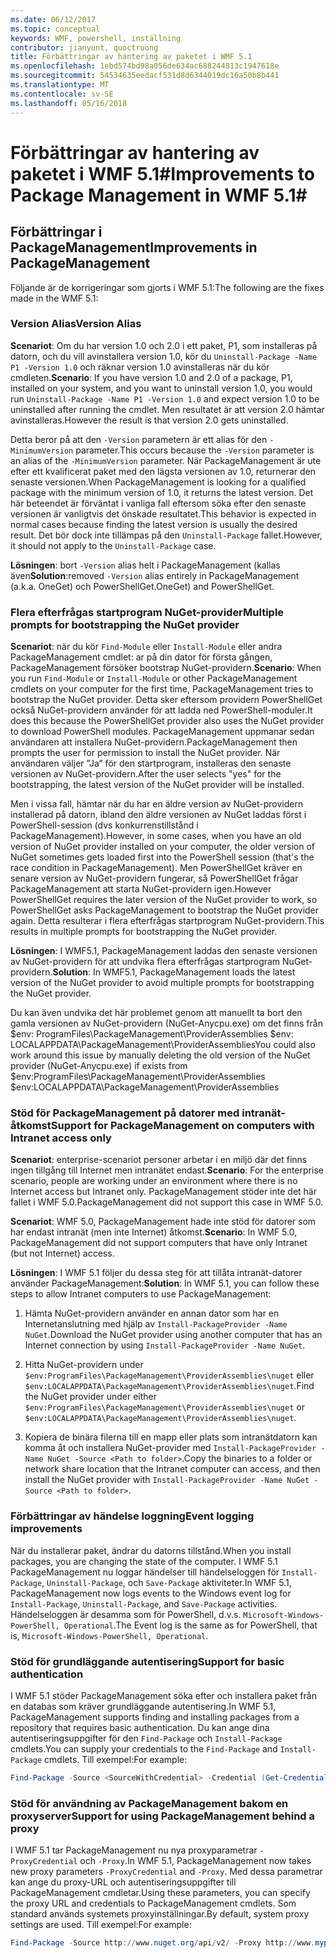 ```yaml
---
ms.date: 06/12/2017
ms.topic: conceptual
keywords: WMF, powershell, inställning
contributor: jianyunt, quoctruong
title: Förbättringar av hantering av paketet i WMF 5.1
ms.openlocfilehash: 1ebd574bd98a056de634ac688244813c1947618e
ms.sourcegitcommit: 54534635eedacf531d8d6344019dc16a50b8b441
ms.translationtype: MT
ms.contentlocale: sv-SE
ms.lasthandoff: 05/16/2018
---
```

# <a name="improvements-to-package-management-in-wmf-51"></a><span data-ttu-id="635e3-103">Förbättringar av hantering av paketet i WMF 5.1#</span><span class="sxs-lookup"><span data-stu-id="635e3-103">Improvements to Package Management in WMF 5.1#</span></span>

## <a name="improvements-in-packagemanagement"></a><span data-ttu-id="635e3-104">Förbättringar i PackageManagement</span><span class="sxs-lookup"><span data-stu-id="635e3-104">Improvements in PackageManagement</span></span> ##
<span data-ttu-id="635e3-105">Följande är de korrigeringar som gjorts i WMF 5.1:</span><span class="sxs-lookup"><span data-stu-id="635e3-105">The following are the fixes made in the WMF 5.1:</span></span>

### <a name="version-alias"></a><span data-ttu-id="635e3-106">Version Alias</span><span class="sxs-lookup"><span data-stu-id="635e3-106">Version Alias</span></span>

<span data-ttu-id="635e3-107">**Scenariot**: Om du har version 1.0 och 2.0 i ett paket, P1, som installeras på datorn, och du vill avinstallera version 1.0, kör du `Uninstall-Package -Name P1 -Version 1.0` och räknar version 1.0 avinstalleras när du kör cmdleten.</span><span class="sxs-lookup"><span data-stu-id="635e3-107">**Scenario**: If you have version 1.0 and 2.0 of a package, P1, installed on your system, and you want to uninstall version 1.0, you would run `Uninstall-Package -Name P1 -Version 1.0` and expect version 1.0 to be uninstalled after running the cmdlet.</span></span> <span data-ttu-id="635e3-108">Men resultatet är att version 2.0 hämtar avinstalleras.</span><span class="sxs-lookup"><span data-stu-id="635e3-108">However the result is that version 2.0 gets uninstalled.</span></span>

<span data-ttu-id="635e3-109">Detta beror på att den `-Version` parametern är ett alias för den `-MinimumVersion` parameter.</span><span class="sxs-lookup"><span data-stu-id="635e3-109">This occurs because the `-Version` parameter is an alias of the `-MinimumVersion` parameter.</span></span> <span data-ttu-id="635e3-110">När PackageManagement är ute efter ett kvalificerat paket med den lägsta versionen av 1.0, returnerar den senaste versionen.</span><span class="sxs-lookup"><span data-stu-id="635e3-110">When PackageManagement is looking for a qualified package with the minimum version of 1.0, it returns the latest version.</span></span> <span data-ttu-id="635e3-111">Det här beteendet är förväntat i vanliga fall eftersom söka efter den senaste versionen är vanligtvis det önskade resultatet.</span><span class="sxs-lookup"><span data-stu-id="635e3-111">This behavior is expected in normal cases because finding the latest version is usually the desired result.</span></span> <span data-ttu-id="635e3-112">Det bör dock inte tillämpas på den `Uninstall-Package` fallet.</span><span class="sxs-lookup"><span data-stu-id="635e3-112">However, it should not apply to the `Uninstall-Package` case.</span></span>

<span data-ttu-id="635e3-113">**Lösningen**: bort `-Version` alias helt i PackageManagement (kallas även</span><span class="sxs-lookup"><span data-stu-id="635e3-113">**Solution**:removed `-Version` alias entirely in PackageManagement (a.k.a.</span></span> <span data-ttu-id="635e3-114">OneGet) och PowerShellGet.</span><span class="sxs-lookup"><span data-stu-id="635e3-114">OneGet) and PowerShellGet.</span></span>

### <a name="multiple-prompts-for-bootstrapping-the-nuget-provider"></a><span data-ttu-id="635e3-115">Flera efterfrågas startprogram NuGet-provider</span><span class="sxs-lookup"><span data-stu-id="635e3-115">Multiple prompts for bootstrapping the NuGet provider</span></span>

<span data-ttu-id="635e3-116">**Scenariot**: när du kör `Find-Module` eller `Install-Module` eller andra PackageManagement cmdlet: ar på din dator för första gången, PackageManagement försöker bootstrap NuGet-providern.</span><span class="sxs-lookup"><span data-stu-id="635e3-116">**Scenario**: When you run `Find-Module` or `Install-Module` or other PackageManagement cmdlets on your computer for the first time, PackageManagement tries to bootstrap the NuGet provider.</span></span> <span data-ttu-id="635e3-117">Detta sker eftersom providern PowerShellGet också NuGet-providern använder för att ladda ned PowerShell-moduler.</span><span class="sxs-lookup"><span data-stu-id="635e3-117">It does this because the PowerShellGet provider also uses the NuGet provider to download PowerShell modules.</span></span> <span data-ttu-id="635e3-118">PackageManagement uppmanar sedan användaren att installera NuGet-providern.</span><span class="sxs-lookup"><span data-stu-id="635e3-118">PackageManagement then prompts the user for permission to install the NuGet provider.</span></span> <span data-ttu-id="635e3-119">När användaren väljer ”Ja” för den startprogram, installeras den senaste versionen av NuGet-providern.</span><span class="sxs-lookup"><span data-stu-id="635e3-119">After the user selects "yes" for the bootstrapping, the latest version of the NuGet provider will be installed.</span></span>

<span data-ttu-id="635e3-120">Men i vissa fall, hämtar när du har en äldre version av NuGet-providern installerad på datorn, ibland den äldre versionen av NuGet laddas först i PowerShell-session (dvs konkurrenstillstånd i PackageManagement).</span><span class="sxs-lookup"><span data-stu-id="635e3-120">However, in some cases, when you have an old version of NuGet provider installed on your computer, the older version of NuGet sometimes gets loaded first into the PowerShell session (that's the race condition in PackageManagement).</span></span> <span data-ttu-id="635e3-121">Men PowerShellGet kräver en senare version av NuGet-providern fungerar, så PowerShellGet frågar PackageManagement att starta NuGet-providern igen.</span><span class="sxs-lookup"><span data-stu-id="635e3-121">However PowerShellGet requires the later version of the NuGet provider to work, so PowerShellGet asks PackageManagement to bootstrap the NuGet provider again.</span></span> <span data-ttu-id="635e3-122">Detta resulterar i flera efterfrågas startprogram NuGet-providern.</span><span class="sxs-lookup"><span data-stu-id="635e3-122">This results in multiple prompts for bootstrapping the NuGet provider.</span></span>

<span data-ttu-id="635e3-123">**Lösningen**: I WMF5.1, PackageManagement laddas den senaste versionen av NuGet-providern för att undvika flera efterfrågas startprogram NuGet-providern.</span><span class="sxs-lookup"><span data-stu-id="635e3-123">**Solution**: In WMF5.1, PackageManagement loads the latest version of the NuGet provider to avoid multiple prompts for bootstrapping the NuGet provider.</span></span>

<span data-ttu-id="635e3-124">Du kan även undvika det här problemet genom att manuellt ta bort den gamla versionen av NuGet-providern (NuGet-Anycpu.exe) om det finns från $env: ProgramFiles\PackageManagement\ProviderAssemblies $env: LOCALAPPDATA\PackageManagement\ProviderAssemblies</span><span class="sxs-lookup"><span data-stu-id="635e3-124">You could also work around this issue by manually deleting the old version of the NuGet provider (NuGet-Anycpu.exe) if exists from $env:ProgramFiles\PackageManagement\ProviderAssemblies $env:LOCALAPPDATA\PackageManagement\ProviderAssemblies</span></span>


### <a name="support-for-packagemanagement-on-computers-with-intranet-access-only"></a><span data-ttu-id="635e3-125">Stöd för PackageManagement på datorer med intranät-åtkomst</span><span class="sxs-lookup"><span data-stu-id="635e3-125">Support for PackageManagement on computers with Intranet access only</span></span>

<span data-ttu-id="635e3-126">**Scenariot**: enterprise-scenariot personer arbetar i en miljö där det finns ingen tillgång till Internet men intranätet endast.</span><span class="sxs-lookup"><span data-stu-id="635e3-126">**Scenario**: For the enterprise scenario, people are working under an environment where there is no Internet access but Intranet only.</span></span> <span data-ttu-id="635e3-127">PackageManagement stöder inte det här fallet i WMF 5.0.</span><span class="sxs-lookup"><span data-stu-id="635e3-127">PackageManagement did not support this case in WMF 5.0.</span></span>

<span data-ttu-id="635e3-128">**Scenariot**: WMF 5.0, PackageManagement hade inte stöd för datorer som har endast intranät (men inte Internet) åtkomst.</span><span class="sxs-lookup"><span data-stu-id="635e3-128">**Scenario**: In WMF 5.0, PackageManagement did not support computers that have only Intranet (but not Internet) access.</span></span>

<span data-ttu-id="635e3-129">**Lösningen**: I WMF 5.1 följer du dessa steg för att tillåta intranät-datorer använder PackageManagement:</span><span class="sxs-lookup"><span data-stu-id="635e3-129">**Solution**: In WMF 5.1, you can follow these steps to allow Intranet computers to use PackageManagement:</span></span>

1. <span data-ttu-id="635e3-130">Hämta NuGet-providern använder en annan dator som har en Internetanslutning med hjälp av `Install-PackageProvider -Name NuGet`.</span><span class="sxs-lookup"><span data-stu-id="635e3-130">Download the NuGet provider using another computer that has an Internet connection by using `Install-PackageProvider -Name NuGet`.</span></span>

2. <span data-ttu-id="635e3-131">Hitta NuGet-providern under `$env:ProgramFiles\PackageManagement\ProviderAssemblies\nuget` eller `$env:LOCALAPPDATA\PackageManagement\ProviderAssemblies\nuget`.</span><span class="sxs-lookup"><span data-stu-id="635e3-131">Find the NuGet provider under either `$env:ProgramFiles\PackageManagement\ProviderAssemblies\nuget`  or  `$env:LOCALAPPDATA\PackageManagement\ProviderAssemblies\nuget`.</span></span>

3. <span data-ttu-id="635e3-132">Kopiera de binära filerna till en mapp eller plats som intranätdatorn kan komma åt och installera NuGet-provider med `Install-PackageProvider -Name NuGet -Source <Path to folder>`.</span><span class="sxs-lookup"><span data-stu-id="635e3-132">Copy the binaries to a folder or network share location that the Intranet computer can access, and then install the NuGet provider with `Install-PackageProvider -Name NuGet -Source <Path to folder>`.</span></span>


### <a name="event-logging-improvements"></a><span data-ttu-id="635e3-133">Förbättringar av händelse loggning</span><span class="sxs-lookup"><span data-stu-id="635e3-133">Event logging improvements</span></span>

<span data-ttu-id="635e3-134">När du installerar paket, ändrar du datorns tillstånd.</span><span class="sxs-lookup"><span data-stu-id="635e3-134">When you install packages, you are changing the state of the computer.</span></span> <span data-ttu-id="635e3-135">I WMF 5.1 PackageManagement nu loggar händelser till händelseloggen för `Install-Package`, `Uninstall-Package`, och `Save-Package` aktiviteter.</span><span class="sxs-lookup"><span data-stu-id="635e3-135">In WMF 5.1, PackageManagement now logs events to the Windows event log for `Install-Package`, `Uninstall-Package`, and `Save-Package` activities.</span></span> <span data-ttu-id="635e3-136">Händelseloggen är desamma som för PowerShell, d.v.s. `Microsoft-Windows-PowerShell, Operational`.</span><span class="sxs-lookup"><span data-stu-id="635e3-136">The Event log  is the same as for PowerShell, that is, `Microsoft-Windows-PowerShell, Operational`.</span></span>

### <a name="support-for-basic-authentication"></a><span data-ttu-id="635e3-137">Stöd för grundläggande autentisering</span><span class="sxs-lookup"><span data-stu-id="635e3-137">Support for basic authentication</span></span>

<span data-ttu-id="635e3-138">I WMF 5.1 stöder PackageManagement söka efter och installera paket från en databas som kräver grundläggande autentisering.</span><span class="sxs-lookup"><span data-stu-id="635e3-138">In WMF 5.1, PackageManagement supports finding and installing packages from a repository that requires basic authentication.</span></span> <span data-ttu-id="635e3-139">Du kan ange dina autentiseringsuppgifter för den `Find-Package` och `Install-Package` cmdlets.</span><span class="sxs-lookup"><span data-stu-id="635e3-139">You can supply your credentials to the `Find-Package` and `Install-Package` cmdlets.</span></span> <span data-ttu-id="635e3-140">Till exempel:</span><span class="sxs-lookup"><span data-stu-id="635e3-140">For example:</span></span>

``` PowerShell
Find-Package -Source <SourceWithCredential> -Credential (Get-Credential)
```
### <a name="support-for-using-packagemanagement-behind-a-proxy"></a><span data-ttu-id="635e3-141">Stöd för användning av PackageManagement bakom en proxyserver</span><span class="sxs-lookup"><span data-stu-id="635e3-141">Support for using PackageManagement behind a proxy</span></span>

<span data-ttu-id="635e3-142">I WMF 5.1 tar PackageManagement nu nya proxyparametrar `-ProxyCredential` och `-Proxy`.</span><span class="sxs-lookup"><span data-stu-id="635e3-142">In WMF 5.1, PackageManagement now takes new proxy parameters `-ProxyCredential` and `-Proxy`.</span></span> <span data-ttu-id="635e3-143">Med dessa parametrar kan ange du proxy-URL och autentiseringsuppgifter till PackageManagement cmdletar.</span><span class="sxs-lookup"><span data-stu-id="635e3-143">Using these parameters, you can specify the proxy URL and credentials to PackageManagement cmdlets.</span></span> <span data-ttu-id="635e3-144">Som standard används systemets proxyinställningar.</span><span class="sxs-lookup"><span data-stu-id="635e3-144">By default, system proxy settings are used.</span></span> <span data-ttu-id="635e3-145">Till exempel:</span><span class="sxs-lookup"><span data-stu-id="635e3-145">For example:</span></span>

``` PowerShell
Find-Package -Source http://www.nuget.org/api/v2/ -Proxy http://www.myproxyserver.com -ProxyCredential (Get-Credential)
```
